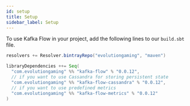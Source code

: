 ```yaml
---
id: setup
title: Setup
sidebar_label: Setup
---
```


To use Kafka Flow in your project, add the following lines to our `build.sbt`
file.

```scala
resolvers += Resolver.bintrayRepo("evolutiongaming", "maven")

libraryDependencies ++= Seq(
  "com.evolutiongaming" %% "kafka-flow" % "0.0.12",
  // if you want to use Cassandra for storing persistent state
  "com.evolutiongaming" %% "kafka-flow-cassandra" % "0.0.12",
  // if you want to use predefined metrics
  "com.evolutiongaming" %% "kafka-flow-metrics" % "0.0.12"
)
```